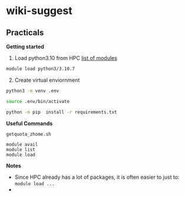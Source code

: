 # wiki-suggest

## Practicals

**Getting started** 

1. Load python3.10 from HPC [list of modules](https://www.hpc.dtu.dk/?page_id=282)
```bash
module load python3/3.10.7
```
2. Create virtual enviornment
```bash
python3 -m venv .env
```
```bash
source .env/bin/activate
```
```bash
python -m pip  install -r requirements.txt
```

**Useful Commands**

```
getquota_zhome.sh
```
```
module avail
module list
module load
```
**Notes**
- Since HPC already has a lot of packages, it is often easier to just to: ```module load ...``` 
- 


